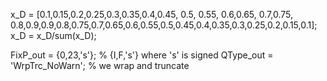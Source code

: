 
x_D = [0.1,0.15,0.2,0.25,0.3,0.35,0.4,0.45, 0.5, 0.55, 0.6,0.65, 0.7,0.75, 0.8,0.9,0.9,0.8,0.75,0.7,0.65,0.6,0.55,0.5,0.45,0.4,0.35,0.3,0.25,0.2,0.15,0.1]; 
x_D = x_D/sum(x_D);

FixP_out = {0,23,'s'}; % {I,F,'s'} where 's' is signed
QType_out = 'WrpTrc_NoWarn'; % we wrap and truncate 

